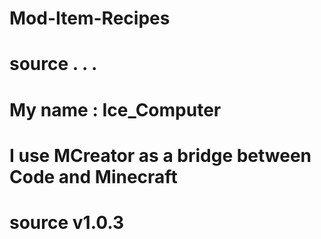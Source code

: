 # Mod-Item-Recipes
# source . . .
# My name : Ice_Computer
# I use MCreator as a bridge between Code and Minecraft
# source v1.0.3
